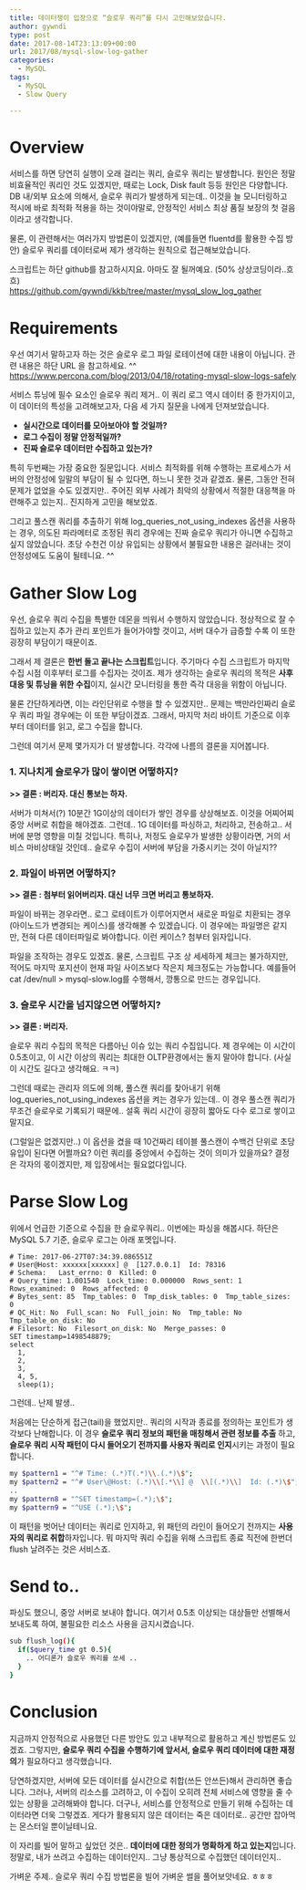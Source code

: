 ```yaml
---
title: 데이터쟁이 입장으로 “슬로우 쿼리”를 다시 고민해보았습니다.
author: gywndi
type: post
date: 2017-08-14T23:13:09+00:00
url: 2017/08/mysql-slow-log-gather
categories:
  - MySQL
tags:
  - MySQL
  - Slow Query

---
```

# Overview

서비스를 하면 당연히 실행이 오래 걸리는 쿼리, 슬로우 쿼리는 발생합니다. 원인은 정말 비효율적인 쿼리인 것도 있겠지만,  때로는 Lock, Disk fault 등등 원인은 다양합니다. DB 내/외부 요소에 의해서, 슬로우 쿼리가 발생하게 되는데.. 이것을 늘 모니터링하고 적시에 바로 최적화 적용을 하는 것이야말로, 안정적인 서비스 최상 품질 보장의 첫 걸음이라고 생각합니다.

물론, 이 관련해서는 여러가지 방법론이 있겠지만, (예를들면 fluentd를 활용한 수집 방안) 슬로우 쿼리를 데이터로써 제가 생각하는 원칙으로 접근해보았습니다.

스크립트는 하단 github를 참고하시지요. 아마도 잘 될꺼예요. (50% 상상코딩이라..흐흐)  
 https://github.com/gywndi/kkb/tree/master/mysql_slow_log_gather

# Requirements

우선 여기서 말하고자 하는 것은 슬로우 로그 파일 로테이션에 대한 내용이 아닙니다. 관련 내용은 하단 URL 을 참고하세요. ^^  
 https://www.percona.com/blog/2013/04/18/rotating-mysql-slow-logs-safely

서비스 튜닝에 필수 요소인 슬로우 쿼리 제거.. 이 쿼리 로그 역시 데이터 중 한가지이고, 이 데이터의 특성을 고려해보고자, 다음 세 가지 질문을 나에게 던져보았습니다.

* **실시간으로 데이터를 모아보아야 할 것일까?**
* **로그 수집이 정말 안정적일까?**
* **진짜 슬로우 데이터만 수집하고 있는가?**

특히 두번째는 가장 중요한 질문입니다. 서비스 최적화를 위해 수행하는 프로세스가 서버의 안정성에 일말의 부담이 될 수 있다면, 하느니 못한 것과 같겠죠. 물론, 그동안 전혀 문제가 없었을 수도 있겠지만.. 주어진 외부 사례가 최악의 상황에서 적절한 대응책을 마련해주고 있는지.. 진지하게 고민을 해보았죠.

그리고 풀스캔 쿼리를 추출하기 위해 log_queries_not_using_indexes 옵션을 사용하는 경우, 의도된 파라메터로 조정된 쿼리 경우에는 진짜 슬로우 쿼리가 아니면 수집하고 싶지 않았습니다. 초당 수천건 이상 유입되는 상황에서 불필요한 내용은 걸러내는 것이 안정성에도 도움이 될테니요. ^^

# Gather Slow Log

우선, 슬로우 쿼리 수집을 특별한 데몬을 띄워서 수행하지 않았습니다. 정상적으로 잘 수집하고 있는지 추가 관리 포인트가 들어가야할 것이고, 서버 대수가 급증할 수록 이 또한 굉장히 부담이기 때문이죠.

그래서 제 결론은 **한번 돌고 끝나는 스크립트**입니다. 주기마다 수집 스크립트가 마지막 수집 시점 이후부터 로그를 수집자는 것이죠.  제가 생각하는 슬로우 쿼리의 목적은 **사후 대응 및 튜닝을 위한 수집**이지, 실시간 모니터링을 통한 즉각 대응을 위함이 아닙니다.

물론 간단하게라면, 이는 라인단위로 수행을 할 수 있겠지만.. 문제는 백만라인짜리 슬로우 쿼리 파일 경우에는 이 또한 부담이겠죠. 그래서, 마지막 처리 바이트 기준으로 이후부터 데이터를 읽고, 로그 수집을 합니다.

그런데 여기서 문제 몇가지가 더 발생합니다. 각각에 나름의 결론을 지어봅니다.

### 1. 지나치게 슬로우가 많이 쌓이면 어떻하지?

**>> 결론 : 버리자. 대신 통보는 하자.**

서버가 미쳐서(?) 10분간 1G이상의 데이터가 쌓인 경우를 상상해보죠. 이것을 어찌어찌 중앙 서버로 취합을 해야겠죠. 그런데.. 1G 데이터를 파싱하고, 처리하고, 전송하고.. 서버에 분명 영향을 미칠 것입니다. 특히나, 저정도 슬로우가 발생한 상황이라면, 거의 서비스 마비상태일 것인데.. 슬로우 수집이 서버에 부담을 가중시키는 것이 아닐지??

### 2. 파일이 바뀌면 어떻하지?

**>> 결론 : 첨부터 읽어버리자. 대신 너무 크면 버리고 통보하자.**

파일이 바뀌는 경우라면.. 로그 로테이트가 이루어지면서 새로운 파일로 치환되는 경우(아이노드가 변경되는 케이스)를 생각해볼 수 있겠습니다. 이 경우에는 파일명은 같지만, 전혀 다른 데이터파일로 봐야합니다. 이런 케이스? 첨부터 읽자입니다.

파일을 조작하는 경우도 있겠죠. 물론, 스크립트 구조 상 세세하게 체크는 불가하지만, 적어도 마지막 포지션이 현재 파일 사이즈보다 작은지 체크정도는 가능합니다. 예를들어 cat /dev/null > mysql-slow.log를 수행해서, 깡통으로 만드는 경우입니다.

### 3. 슬로우 시간을 넘지않으면 어떻하지?

**>> 결론 : 버리자.**

슬로우 쿼리 수집의 목적은 다름아닌 이슈 있는 쿼리 수집입니다. 제 경우에는 이 시간이 0.5초이고, 이 시간 이상의 쿼리는 최대한 OLTP환경에서는 돌지 말아야 합니다. (사실 이 시간도 길다고 생각해요. ㅋㅋ)

그런데 때로는 관리자 의도에 의해, 풀스캔 쿼리를 찾아내기 위해 log_queries_not_using_indexes 옵션을 켜는 경우가 있는데.. 이 경우 풀스캔 쿼리가 무조건 슬로우로 기록되기 때문에.. 설혹 쿼리 시간이 굉장히 짧아도 다수 로그로 쌓이고 말지요.

(그럴일은 없겠지만..) 이 옵션을 켰을 때 10건짜리 테이블 풀스캔이 수백건 단위로 초당 유입이 된다면 어쩔까요? 이런 쿼리를 중앙에서 수집하는 것이 의미가 있을까요? 결정은 각자의 몫이겠지만, 제 입장에서는 필요없다입니다.

# Parse Slow Log

위에서 언급한 기준으로 수집을 한 슬로우쿼리.. 이번에는 파싱을  해봅시다. 하단은 MySQL 5.7 기준, 슬로우 로그는 아래 포멧입니다.

```
# Time: 2017-06-27T07:34:39.086551Z
# User@Host: xxxxxx[xxxxxx] @  [127.0.0.1]  Id: 78316
# Schema:   Last_errno: 0  Killed: 0
# Query_time: 1.001540  Lock_time: 0.000000  Rows_sent: 1  Rows_examined: 0  Rows_affected: 0
# Bytes_sent: 85  Tmp_tables: 0  Tmp_disk_tables: 0  Tmp_table_sizes: 0
# QC_Hit: No  Full_scan: No  Full_join: No  Tmp_table: No  Tmp_table_on_disk: No
# Filesort: No  Filesort_on_disk: No  Merge_passes: 0
SET timestamp=1498548879;
select
  1,
  2,
  3,
  4, 5,
  sleep(1);
```

그런데.. 난제 발생..

처음에는 단순하게 접근(tail)을 했었지만.. 쿼리의 시작과 종료를 정의하는 포인트가 생각보다 난해합니다. 이 경우 **슬로우 쿼리 정보의 패턴을 매칭해서 관련 정보를 추출** 하고, **슬로우 쿼리 시작 패턴이 다시 들어오기 전까지를 사용자 쿼리로 인지**시키는 과정이 필요합니다.

```bash
my $pattern1 = "^# Time: (.*)T(.*)\\.(.*)\$";
my $pattern2 = "^# User\@Host: (.*)\\[.*\\] @  \\[(.*)\\]  Id: (.*)\$";
..
my $pattern8 = "^SET timestamp=(.*);\$";
my $pattern9 = "^USE (.*);\$";
```

이 패턴을 벗어난 데이터는 쿼리로 인지하고, 위 패턴의 라인이 들어오기 전까지는 **사용자의 쿼리로 취합**하자입니다. 뭐 마지막 쿼리 수집을 위해 스크립트 종료 직전에 한번더 flush 날려주는 것은 서비스죠.

# Send to..

파싱도 했으니, 중앙 서버로 보내야 합니다. 여기서 0.5초 이상되는 대상들만 선별해서 보내도록 하여, 불필요한 리소스 사용을 금지시켰습니다.

```bash
sub flush_log(){
  if($query_time gt 0.5){
    .. 어디론가 슬로우 쿼리를 쏘세 ..
  }
}

```

# Conclusion

지금까지 안정적으로 사용했던 다른 방안도 있고 내부적으로 활용하고 계신 방법론도 있겠죠. 그렇지만, **슬로우 쿼리 수집을 수행하기에 앞서서, 슬로우 쿼리 데이터에 대한 재정의**가 필요하다고 생각했습니다.

당연하겠지만, 서버에 모든 데이터를 실시간으로 취합(쓰든 안쓰든)해서 관리하면 좋습니다. 그러나, 서버의 리소스를 고려하고, 이 수집이 오히려 전체 서비스에 영향을 줄 수 있는 상황을 고려해봐야 합니다. 더구나, 서비스를 안정적으로 만들기 위해 수집하는 데이터라면 더욱 그렇겠죠. 게다가 활용되지 않은 데이터는 죽은 데이터로.. 공간만 잡아먹는 몬스터일 뿐이닐테니요.

이 자리를 빌어 말하고 싶었던 것은.. **데이터에 대한 정의가 명확하게 하고 있는지**입니다. 정말로, 내가 쓰려고 수집하는 데이터인지.. 그냥 통상적으로 수집했던 데이터인지..

가벼운 주제.. 슬로우 쿼리 수집 방법론을 빌어 가벼운 썰을 풀어보앗네요. ㅎㅎㅎ